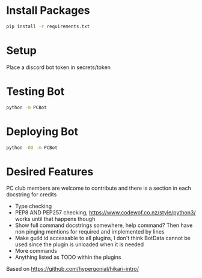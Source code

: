 # Install Packages
```sh
pip install -r requirements.txt
```

# Setup
Place a discord bot token in secrets/token

# Testing Bot
```sh
python -m PCBot
```

# Deploying Bot
```sh
python -OO -m PCBot
```

# Desired Features
PC club members are welcome to contribute and there is a section in each docstring for credits
* Type checking
* PEP8 AND PEP257 checking, https://www.codewof.co.nz/style/python3/ works until that happens though
* Show full command docstrings somewhere, help command? Then have non pinging mentions for required and implemented by lines
* Make guild id accessable to all plugins, I don't think BotData cannot be used since the plugin is unloaded when it is needed
* More commands
* Anything listed as TODO within the plugins


Based on https://github.com/hypergonial/hikari-intro/